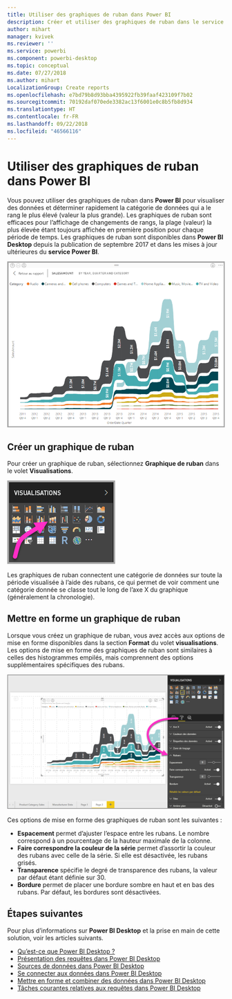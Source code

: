 ```yaml
---
title: Utiliser des graphiques de ruban dans Power BI
description: Créer et utiliser des graphiques de ruban dans le service Power BI et dans Power BI Desktop
author: mihart
manager: kvivek
ms.reviewer: ''
ms.service: powerbi
ms.component: powerbi-desktop
ms.topic: conceptual
ms.date: 07/27/2018
ms.author: mihart
LocalizationGroup: Create reports
ms.openlocfilehash: e7bd79b8d93bba4395922fb39faaf423109f7b02
ms.sourcegitcommit: 70192daf070ede3382ac13f6001e0c8b5fb8d934
ms.translationtype: HT
ms.contentlocale: fr-FR
ms.lasthandoff: 09/22/2018
ms.locfileid: "46566116"
---
```

# <a name="use-ribbon-charts-in-power-bi"></a>Utiliser des graphiques de ruban dans Power BI
Vous pouvez utiliser des graphiques de ruban dans **Power BI** pour visualiser des données et déterminer rapidement la catégorie de données qui a le rang le plus élevé (valeur la plus grande). Les graphiques de ruban sont efficaces pour l’affichage de changements de rangs, la plage (valeur) la plus élevée étant toujours affichée en première position pour chaque période de temps. Les graphiques de ruban sont disponibles dans **Power BI Desktop** depuis la publication de septembre 2017 et dans les mises à jour ultérieures du **service Power BI**.

![](media/desktop-ribbon-charts/ribbon-charts_01.png)

## <a name="create-a-ribbon-chart"></a>Créer un graphique de ruban
Pour créer un graphique de ruban, sélectionnez **Graphique de ruban** dans le volet **Visualisations**.

![](media/desktop-ribbon-charts/ribbon-charts_02.png)

Les graphiques de ruban connectent une catégorie de données sur toute la période visualisée à l’aide des rubans, ce qui permet de voir comment une catégorie donnée se classe tout le long de l’axe X du graphique (généralement la chronologie).

## <a name="format-a-ribbon-chart"></a>Mettre en forme un graphique de ruban
Lorsque vous créez un graphique de ruban, vous avez accès aux options de mise en forme disponibles dans la section **Format** du volet **visualisations**. Les options de mise en forme des graphiques de ruban sont similaires à celles des histogrammes empilés, mais comprennent des options supplémentaires spécifiques des rubans.

![](media/desktop-ribbon-charts/ribbon-charts_03.png)

Ces options de mise en forme des graphiques de ruban sont les suivantes :

* **Espacement** permet d’ajuster l’espace entre les rubans. Le nombre correspond à un pourcentage de la hauteur maximale de la colonne.
* **Faire correspondre la couleur de la série** permet d’assortir la couleur des rubans avec celle de la série. Si elle est désactivée, les rubans grisés.
* **Transparence** spécifie le degré de transparence des rubans, la valeur par défaut étant définie sur 30.
* **Bordure** permet de placer une bordure sombre en haut et en bas des rubans. Par défaut, les bordures sont désactivées.

## <a name="next-steps"></a>Étapes suivantes
Pour plus d’informations sur **Power BI Desktop** et la prise en main de cette solution, voir les articles suivants.

* [Qu’est-ce que Power BI Desktop ?](../desktop-what-is-desktop.md)
* [Présentation des requêtes dans Power BI Desktop](../desktop-query-overview.md)
* [Sources de données dans Power BI Desktop](../desktop-data-sources.md)
* [Se connecter aux données dans Power BI Desktop](../desktop-connect-to-data.md)
* [Mettre en forme et combiner des données dans Power BI Desktop](../desktop-shape-and-combine-data.md)
* [Tâches courantes relatives aux requêtes dans Power BI Desktop](../desktop-common-query-tasks.md)   

